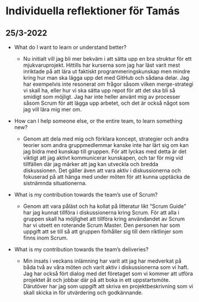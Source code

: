 # Individuella reflektioner för Tamás
## 25/3-2022
* What do I want to learn or understand better?

  * Nu initialt vill jag bli mer bekväm i att sätta upp en bra struktur för ett mjukvaruprojekt. Hittills har kurserna som jag har läst varit mest inriktade på att lära ut faktiskt programmeringskunskap men mindre kring hur man ska lägga upp det med GitHub och sådana delar. Jag har exempelvis inte resonerat om frågor såsom vilken merge-strategi vi skall ha, eller hur vi ska sätta upp repot för att det ska bli så smidigt som möjligt. Jag har inte heller använt mig av processer såsom Scrum för att lägga upp arbetet, och det är också något som jag vill lära mig mer om.

* How can I help someone else, or the entire team, to learn something new?

  * Genom att dela med mig och förklara koncept, strategier och andra teorier som andra gruppmedlemmar kanske inte har lärt sig om kan jag bidra med kunskap till gruppen. För att lyckas med detta är det viktigt att jag aktivt kommunicerar kunskapen, och tar för mig vid tillfällen där jag märker att jag kan utveckla och bredda diskussionen. Det gäller även att vara aktiv i diskussionerna och fokuserad på att hänga med under möten för att kunna upptäcka de sistnämnda situationerna. 


* What is my contribution towards the team’s use of Scrum?

  * Genom att vara påläst och ha kollat på litteratur likt “Scrum Guide” har jag kunnat tillföra i diskussionerna kring Scrum. För att alla i gruppen skall ha möjlighet att tillföra kring användandet av Scrum har vi utsett en roterande Scrum Master. Den personen har som uppgift att se till så att gruppen förhåller sig till dem riktlinjer som finns inom Scrum.

* What is my contribution towards the team’s deliveries?

  * Min insats i veckans inlämning har varit att jag har medverkat på båda två av våra möten och varit aktiv i diskussionerna som vi haft. Jag har också fört dialog med det företaget som vi kommer att utföra projektet åt och jobbar där på att boka in ett uppstartsmöte. Därutöver har jag som uppgift att skriva en projektbeskrivning som vi skall skicka in för utvärdering och godkännande. 

